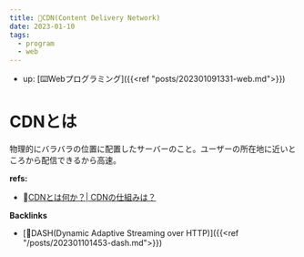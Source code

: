 ```yaml
---
title: 📝CDN(Content Delivery Network)
date: 2023-01-10
tags:
  - program
  - web
---
```


- up: [⌨️Webプログラミング]({{<ref "posts/202301091331-web.md">}})  

# CDNとは
物理的にバラバラの位置に配置したサーバーのこと。ユーザーの所在地に近いところから配信できるから高速。  


**refs:**
- 📝[CDNとは何か？| CDNの仕組みは？](https://www.cloudflare.com/ja-jp/learning/cdn/what-is-a-cdn/)

**Backlinks**
- [📝DASH(Dynamic Adaptive Streaming over HTTP)]({{<ref "/posts/202301101453-dash.md">}})  